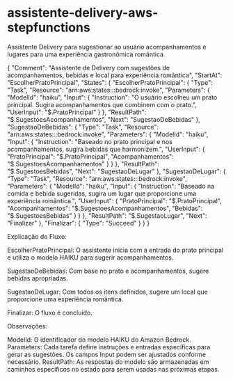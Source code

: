 # assistente-delivery-aws-stepfunctions

Assistente Delivery para sugestionar ao usuário acompanhamentos e lugares para uma experiência gastronômica romântica

{
  "Comment": "Assistente de Delivery com sugestões de acompanhamentos, bebidas e local para experiência romântica",
  "StartAt": "EscolherPratoPrincipal",
  "States": {
    "EscolherPratoPrincipal": {
      "Type": "Task",
      "Resource": "arn:aws:states:::bedrock:invoke",
      "Parameters": {
        "ModelId": "haiku",
        "Input": {
          "Instruction": "O usuário escolheu um prato principal. Sugira acompanhamentos que combinem com o prato.",
          "UserInput": "$.PratoPrincipal"
        }
      },
      "ResultPath": "$.SugestoesAcompanhamentos",
      "Next": "SugestaoDeBebidas"
    },
    "SugestaoDeBebidas": {
      "Type": "Task",
      "Resource": "arn:aws:states:::bedrock:invoke",
      "Parameters": {
        "ModelId": "haiku",
        "Input": {
          "Instruction": "Baseado no prato principal e nos acompanhamentos, sugira bebidas que harmonizem.",
          "UserInput": {
            "PratoPrincipal": "$.PratoPrincipal",
            "Acompanhamentos": "$.SugestoesAcompanhamentos"
          }
        }
      },
      "ResultPath": "$.SugestoesBebidas",
      "Next": "SugestaoDeLugar"
    },
    "SugestaoDeLugar": {
      "Type": "Task",
      "Resource": "arn:aws:states:::bedrock:invoke",
      "Parameters": {
        "ModelId": "haiku",
        "Input": {
          "Instruction": "Baseado na comida e bebida sugeridas, sugira um lugar que proporcione uma experiência romântica.",
          "UserInput": {
            "PratoPrincipal": "$.PratoPrincipal",
            "Acompanhamentos": "$.SugestoesAcompanhamentos",
            "Bebidas": "$.SugestoesBebidas"
          }
        }
      },
      "ResultPath": "$.SugestaoLugar",
      "Next": "Finalizar"
    },
    "Finalizar": {
      "Type": "Succeed"
    }
  }
}


Explicação do Fluxo:

EscolherPratoPrincipal: O assistente inicia com a entrada do prato principal e utiliza o modelo HAIKU para sugerir acompanhamentos.

SugestaoDeBebidas: Com base no prato e acompanhamentos, sugere bebidas apropriadas.

SugestaoDeLugar: Com todos os itens definidos, sugere um local que proporcione uma experiência romântica.

Finalizar: O fluxo é concluído.


Observações:

ModelId: O identificador do modelo HAIKU do Amazon Bedrock.
Parameters: Cada tarefa define instruções e entradas específicas para gerar as sugestões. Os campos Input podem ser ajustados conforme necessário.
ResultPath: As respostas do modelo são armazenadas em caminhos específicos no estado para serem usadas nas próximas etapas.
